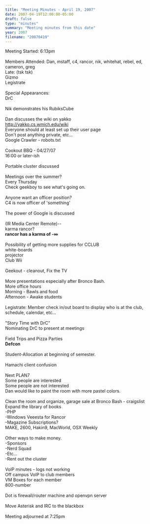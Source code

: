```yaml
---
title: "Meeting Minutes - April 19, 2007"
date: 2007-04-19T12:00:00-05:00
draft: false
type: "minutes"
summary: "Meeting minutes from this date"
year: 2007
filename: "20070419"
---
```


Meeting Started: 6:13pm<br /><br />
Members Attended: Dan, mstaff, c4, rancor, nik, whitehat, rebel, ed, cameron, greg
<br />
Late: (tsk tsk)<br />
Gizmo<br />
Legistrate<br />
<br />
Special Appearances:<br />
DrC<br />
<br />
Nik demonstrates his RubiksCube<br />
<br />
Dan discusses the wiki on yakko<br />
http://yakko.cs.wmich.edu/wiki<br />
Everyone should at least set up their user page<br />
Don't post anything private, etc...<br />
Google Crawler - robots.txt<br />
<br />
Cookout BBQ -	04/27/07<br /> 
16:00 or later-ish<br />
<br />
Portable cluster discussed<br />
<br />
Meetings over the summer?<br />							Every Thursday<br />
Check geekboy to see what's going on.<br />
<br />
Anyone want an officer position?<br />
C4 is now officer of 'something'<br />
<br />										The power of Google is discussed<br />
<br />
(IR Media Center Remote)--<br />
karma rancor?<br />
<strong>rancor has a karma of -&#8734;</strong><br />
<br />										Possibility of getting more supplies for CCLUB<br />
white-boards<br />
projector<br />	
Club Wii<br />
<br />
Geekout - cleanout, Fix the TV<br />
<br />
More presentations especially after Bronco Bash.<br />
More office hours <br />
Morning - Bawls and food<br />
Afternoon - Awake students<br />
<br />
Legistrate: Member check in/out board to display who is at the club, schedule, calendar, etc... <br />
<br />										"Story Time with DrC"<br />
Nominating DrC to present at meetings<br />
<br />										Field Trips and Pizza Parties<br />
<strong>Defcon</strong><br />
<br />										Student-Allocation at beginning of semester.<br />
<br />
Hamachi client confusion <br />
<br />
Next PLAN7<br />
Some people are interested<br />						Some people are not interested<br />
Dan would like to paint the room with more pastel colors.<br />
<br />										Clean the room and organize, garage sale at Bronco Bash - craigslist<br />
Expand the library of books<br />
-PHP<br />
-Windows Veeesta for Rancor<br />
-Magazine Subscriptions?<br />
MAKE, 2600, Hakin9, MacWorld, OSX Weekly<br />
<br />										Other ways to make money.<br />
-Sponsors<br />
-Nerd Squad<br />
-Etc...<br />
-Rent out the cluster<br />
<br />										VoIP minutes - logs not working<br />
Off campus VoIP to club members<br />
VM Boxes for each member<br />
800-number<br />
<br />										Dot is firewall/router machine and openvpn server<br />
<br />										Move Asterisk and IRC to the blackbox<br />
<br />										Meeting adjourned at 7:25pm<br />
